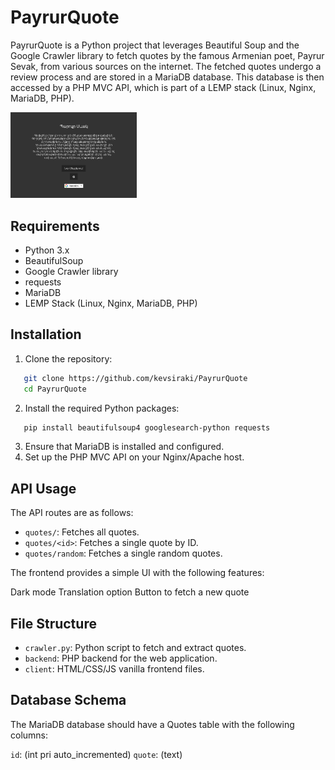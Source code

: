 # PayrurQuote

PayrurQuote is a Python project that leverages Beautiful Soup and the Google Crawler library to fetch quotes by the famous Armenian poet, Payrur Sevak, from various sources on the internet. The fetched quotes undergo a review process and are stored in a MariaDB database. This database is then accessed by a PHP MVC API, which is part of a LEMP stack (Linux, Nginx, MariaDB, PHP).

<img src="screenshot.png" alt="Screenshot" height="40%" width="40%">

## Requirements
- Python 3.x
- BeautifulSoup
- Google Crawler library
- requests
- MariaDB
- LEMP Stack (Linux, Nginx, MariaDB, PHP)

## Installation

1. Clone the repository:
```bash
   git clone https://github.com/kevsiraki/PayrurQuote
   cd PayrurQuote
```
2. Install the required Python packages:
```bash
   pip install beautifulsoup4 googlesearch-python requests
```
3. Ensure that MariaDB is installed and configured.
4. Set up the PHP MVC API on your Nginx/Apache host.

## API Usage

The API routes are as follows:

- `quotes/`: Fetches all quotes.
- `quotes/<id>`: Fetches a single quote by ID.
- `quotes/random`: Fetches a single random quotes.

The frontend provides a simple UI with the following features:

Dark mode
Translation option
Button to fetch a new quote

## File Structure
- `crawler.py`: Python script to fetch and extract quotes.
- `backend`: PHP backend for the web application.
- `client`: HTML/CSS/JS vanilla frontend files.

## Database Schema

The MariaDB database should have a Quotes table with the following columns:

`id`: (int pri auto_incremented)
`quote`: (text)